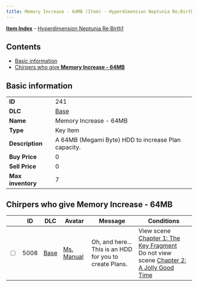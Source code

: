 ```yaml
---
title: Memory Increase - 64MB (Item) - Hyperdimension Neptunia Re;Birth1
---
```


[**Item Index**](/neptunia/rb1/item/index.html) - [Hyperdimension Neptunia Re;Birth1](/neptunia/rb1)

## Contents

- [Basic information](#basic-information)
- [Chirpers who give **Memory Increase - 64MB**](#chirpers-who-give-memory-increase-64mb)
## Basic information

|   |   |
| -- | -- |
| **ID** | 241 |
| **DLC** | [Base](/neptunia/rb1/dlc/1-base.html) |
| **Name** | Memory Increase - 64MB |
| **Type** | Key Item |
| **Description** | A 64MB (Megami Byte) HDD to increase Plan capacity. |
| **Buy Price** | 0 |
| **Sell Price** | 0 |
| **Max inventory** | 7 |


## Chirpers who give **Memory Increase - 64MB**

|    | ID | DLC | Avatar | Message | Conditions |
| -- | -- | --- | ------ | ------- | ---------- |
| <input type="checkbox" id="rb1-chirper-event-1-5008" class="trackbox" /> | 5008 | [Base](/neptunia/rb1/dlc/1-base.html) | [Ms. Manual](/neptunia/rb1/undefined/1-217-ms-manual.html) | Oh, and here...<br />This is an HDD for you to create Plans. | View scene [Chapter 1: The Key Fragment](/neptunia/rb1/scene/1-117-chapter-1-the-key-fragment.html)<br />Do not view scene [Chapter 2: A Jolly Good Time](/neptunia/rb1/scene/1-204-chapter-2-a-jolly-good-time.html) |
